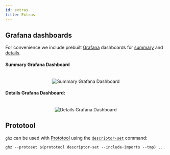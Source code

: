 ```yaml
---
id: extras
title: Extras
---
```


## Grafana dashboards

For convenience we include prebuilt [Grafana](http://grafana.com/) dashboards for [summary](/extras/influx-summary-grafana-dashboard.json) and [details](/extras/influx-details-grafana-dashboard.json).

#### Summary Grafana Dashboard

<div align="center">
	<br>
	<img src="/img/influx-summary-grafana-dashboard.png" alt="Summary Grafana Dashboard">
	<br>
</div>

#### Details Grafana Dashboard:

<div align="center">
	<br>
	<img src="/img/influx-details-grafana-dashboard.png" alt="Details Grafana Dashboard">
	<br>
</div>

## Prototool

`ghz` can be used with [Prototool](https://github.com/uber/prototool) using the [`descriptor-set`](https://github.com/uber/prototool/tree/dev/docs#prototool-descriptor-set) command:

```
ghz --protoset $(prototool descriptor-set --include-imports --tmp) ...
```
